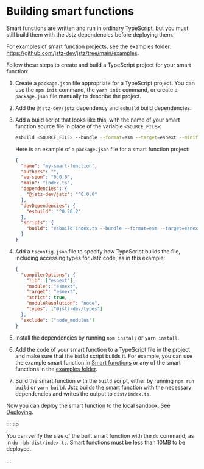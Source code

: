 # Building smart functions

Smart functions are written and run in ordinary TypeScript, but you must still build them with the Jstz dependencies before deploying them.

For examples of smart function projects, see the examples folder: https://github.com/jstz-dev/jstz/tree/main/examples.

Follow these steps to create and build a TypeScript project for your smart function:

1. Create a `package.json` file appropriate for a TypeScript project.
   You can use the `npm init` command, the `yarn init` command, or create a `package.json` file manually to describe the project.

1. Add the `@jstz-dev/jstz` dependency and `esbuild` build dependencies.

1. Add a build script that looks like this, with the name of your smart function source file in place of the variable `<SOURCE_FILE>`:

   ```bash
   esbuild <SOURCE_FILE> --bundle --format=esm --target=esnext --minify --outfile=dist/index.js
   ```

   Here is an example of a `package.json` file for a smart function project:

   ```json
   {
     "name": "my-smart-function",
     "authors": "",
     "version": "0.0.0",
     "main": "index.ts",
     "dependencies": {
       "@jstz-dev/jstz": "^0.0.0"
     },
     "devDependencies": {
       "esbuild": "^0.20.2"
     },
     "scripts": {
       "build": "esbuild index.ts --bundle --format=esm --target=esnext --minify --outfile=dist/index.js"
     }
   }
   ```

1. Add a `tsconfig.json` file to specify how TypeScript builds the file, including accessing types for Jstz code, as in this example:

   ```json
   {
     "compilerOptions": {
       "lib": ["esnext"],
       "module": "esnext",
       "target": "esnext",
       "strict": true,
       "moduleResolution": "node",
       "types": ["@jstz-dev/types"]
     },
     "exclude": ["node_modules"]
   }
   ```

1. Install the dependencies by running `npm install` or `yarn install`.

1. Add the code of your smart function to a TypeScript file in the project and make sure that the `build` script builds it.
   For example, you can use the example smart function in [Smart functions](/functions/overview) or any of the smart functions in the [examples folder](https://github.com/jstz-dev/jstz/tree/main/examples).

1. Build the smart function with the `build` script, either by running `npm run build` or `yarn build`.
   Jstz builds the smart function with the necessary dependencies and writes the output to `dist/index.ts`.

Now you can deploy the smart function to the local sandbox.
See [Deploying](/functions/deploying).

::: tip

You can verify the size of the built smart function with the `du` command, as in `du -bh dist/index.ts`.
Smart functions must be less than 10MB to be deployed.

:::
